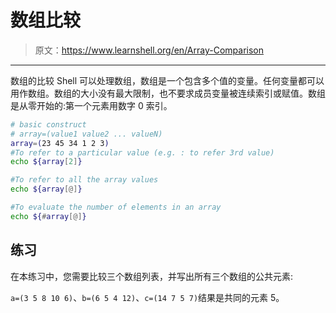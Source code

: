 # 数组比较

> 原文：<https://www.learnshell.org/en/Array-Comparison>

* * *

数组的比较 Shell 可以处理数组，数组是一个包含多个值的变量。任何变量都可以用作数组。数组的大小没有最大限制，也不要求成员变量被连续索引或赋值。数组是从零开始的:第一个元素用数字 0 索引。

```sh
# basic construct
# array=(value1 value2 ... valueN)
array=(23 45 34 1 2 3)
#To refer to a particular value (e.g. : to refer 3rd value)
echo ${array[2]}

#To refer to all the array values
echo ${array[@]}

#To evaluate the number of elements in an array
echo ${#array[@]} 
```

## 练习

在本练习中，您需要比较三个数组列表，并写出所有三个数组的公共元素:

`a=(3 5 8 10 6)`、`b=(6 5 4 12)`、`c=(14 7 5 7)`结果是共同的元素 5。
